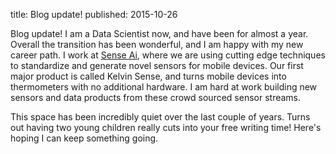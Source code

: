 title: Blog update!
published: 2015-10-26

Blog update!  I am a Data Scientist now, and have been for almost a year.  Overall the transition has been wonderful, and I am happy with my new career path.  I work at [Sense Ai](http://senseai.io), where we are using cutting edge techniques to standardize and generate novel sensors for mobile devices.  Our first major product is called Kelvin Sense, and turns mobile devices into thermometers with no additional hardware.  I am hard at work building new sensors and data products from these crowd sourced sensor streams.

This space has been incredibly quiet over the last couple of years.  Turns out having two young children really cuts into your free writing time!  Here's hoping I can keep something going.
